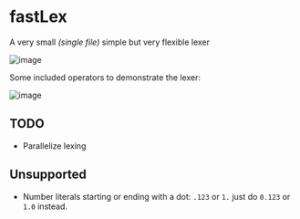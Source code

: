 # fastLex
A very small *(single file)* simple but very flexible lexer

![image](https://github.com/lukakostic/fastLex/assets/41348897/452adcea-6a50-4f11-b382-e3ac663242e7)

Some included operators to demonstrate the lexer:

![image](https://github.com/lukakostic/fastLex/assets/41348897/78990d99-d4f8-48a0-aad2-231343b2d8a7)

## TODO

- Parallelize lexing

## Unsupported

- Number literals starting or ending with a dot: `.123` or  `1.` just do `0.123` or `1.0` instead.
